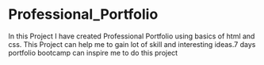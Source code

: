 # Professional_Portfolio
In this Project I have created Professional Portfolio using basics of html and css. This Project can help me to gain lot of skill and interesting ideas.7 days portfolio bootcamp can inspire me to do this project 
